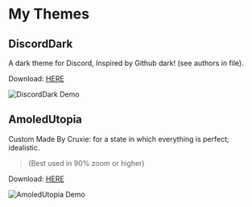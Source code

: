 # My Themes

## DiscordDark
A dark theme for Discord, Inspired by Github dark! (see authors in file).

Download: [HERE](https://github.com/xcruxiex/PowercordThemes/blob/master/Themes/DiscordDark/DiscordDark.zip?raw=true)

![DiscordDark Demo](https://i.imgur.com/ADY4Xh9.png)


## AmoledUtopia
Custom Made By Cruxie: for a state in which everything is perfect; idealistic.
> (Best used in 90% zoom or higher)

Download: [HERE](https://github.com/xcruxiex/PowercordThemes/blob/master/Themes/AmoledUtopia/Amoled%20Utopia.zip?raw=true)

![AmoledUtopia Demo](https://i.imgur.com/bUwtCBU.png)
